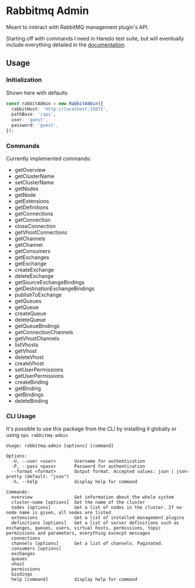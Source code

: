 # Rabbitmq Admin

Meant to interact with RabbitMQ management plugin's API.

Starting off with commands I need in Haredo test suite,
but will eventually include everything detailed in the
[documentation](https://rawcdn.githack.com/rabbitmq/rabbitmq-server/v3.9.13/deps/rabbitmq_management/priv/www/api/index.html).

## Usage

### Initialization

Shown here with defaults

```typescript
const rabbitAdmin = new RabbitAdmin({
  rabbitHost: 'http://localhost:15672',
  pathBase: '/api',
  user: 'guest',
  password: 'guest',
});
```

### Commands

Currently implemented commands:

* getOverview
* getClusterName
* setClusterName
* getNodes
* getNode
* getExtensions
* getDefinitions
* getConnections
* getConnection
* closeConnection
* getVhostConnections
* getChannels
* getChannel
* getConsumers
* getExchanges
* getExchange
* createExchange
* deleteExchange
* getSourceExchangeBindings
* getDestinationExchangeBindings
* publishToExchange
* getQueues
* getQueue
* createQueue
* deleteQueue
* getQueueBindings
* getConnectionChannels
* getVhostChannels
* listVhosts
* getVhost
* deleteVhost
* createVhost
* setUserPermissions
* getUserPermissions
* createBinding
* getBinding
* getBindings
* deleteBinding

### CLI Usage

It's possible to use this package from the CLI by installing it globally or using `npx rabbitmq-admin`

```
Usage: rabbitmq-admin [options] [command]

Options:
  -U, --user <user>       Username for authentication
  -P, --pass <pass>       Password for authentication
  --format <format>       Output format. Accepted values: json | json-pretty (default: "json")
  -h, --help              display help for command

Commands:
  overview                Get information about the whole system
  cluster-name [options]  Get the name of the cluster
  nodes [options]         Get a list of nodes in the cluster. If no node name is given, all nodes are listed
  extensions              Get a list of installed management plugins
  definitions [options]   Get a list of server definitions such as exchanges, queues, users, virtual hosts, permissions, topic permissions and parameters, everything excecpt messages
  connections
  channels [options]      Get a list of channels. Paginated.
  consumers [options]
  exchanges
  queues
  vhost
  permissions
  bindings
  help [command]          display help for command
```
